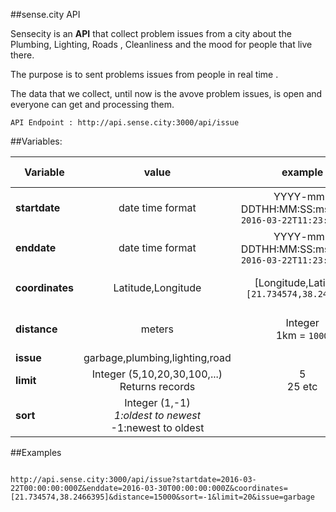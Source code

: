 ##sense.city API

Sensecity is an **API** that collect problem issues from a city about the Plumbing, Lighting, Roads , Cleanliness and the mood for people that live there.

The purpose is to sent problems issues from people in real time .

The data that we collect, until now is the avove problem issues, is open and everyone can get and processing them.



```
API Endpoint : http://api.sense.city:3000/api/issue
```


##Variables:


| Variable | value | example | default value |
| --- | :-------------: | :---: | :---: |
| **startdate** | date time format  | YYYY-mm-DDTHH:MM:SS:msmsmsZ <br>```2016-03-22T11:23:39:151Z```| today minus 3 day |
| **enddate** | date time format |  YYYY-mm-DDTHH:MM:SS:msmsmsZ <br>```2016-03-22T11:23:39:151Z```  | today |
| **coordinates** | Latitude,Longitude | [Longitude,Latitude]<br>```[21.734574,38.2466395]``` |  with no specific coordinates |
| **distance** | meters | Integer<br>1km = ```1000```|  with no value of a distance |
| **issue** | garbage,plumbing,lighting,road |  |  all issues |
| **limit** | Integer (5,10,20,30,100,...) <br>Returns records | 5<br>25 etc |  1000 |
| **sort** | Integer (1,-1)<br>*1:oldest to newest<br>*-1:newest to oldest  |  |  newest to oldest |
  
##Examples

```

http://api.sense.city:3000/api/issue?startdate=2016-03-22T00:00:00:000Z&enddate=2016-03-30T00:00:00:000Z&coordinates=[21.734574,38.2466395]&distance=15000&sort=-1&limit=20&issue=garbage

```
